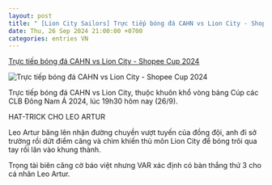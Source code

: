 ```yaml
---
layout: post
title: " [Lion City Sailors] Trực tiếp bóng đá CAHN vs Lion City - Shopee Cup 2024"
date: Thu, 26 Sep 2024 21:00:00 +0700
categories: entries VN
---
```

[Trực tiếp bóng đá CAHN vs Lion City - Shopee Cup 2024](https://vietnamnet.vn/truc-tiep-bong-da-cahn-vs-lion-city-shopee-cup-2024-2326124.html)

![Trực tiếp bóng đá CAHN vs Lion City - Shopee Cup 2024](https://static-images.vnncdn.net/vps_images_publish/000001/000003/2024/9/26/dinh-bac-lap-cong-cahn-thang-dam-doi-bong-singapore-19576.jpg?width=0&s=Cet9b3v_CR5eOQkf2T-Svw)

Trực tiếp bóng đá CAHN vs Lion City, thuộc khuôn khổ vòng bảng Cúp các CLB Đông Nam Á 2024, lúc 19h30 hôm nay (26/9).

HAT-TRICK CHO LEO ARTUR

Leo Artur băng lên nhận đường chuyền vượt tuyến của đồng đội, anh đi sở trường rồi dứt điểm căng và chìm khiến thủ môn Lion City để bóng trôi qua tay rồi lăn vào khung thành.

Trọng tài biên căng cờ báo việt nhưng VAR xác định có bàn thắng thứ 3 cho cá nhân Leo Artur.

